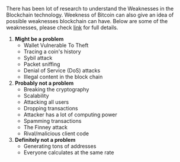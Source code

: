 There has been lot of research to understand the Weaknesses in the Blockchain technology. Weekness of Bitcoin can also give an idea of possible weaknesses blockchain can have. Below are some of the weaknesses, please check [link](https://en.bitcoin.it/wiki/Weaknesses) for full details.

1. **Might be a problem**
	* Wallet Vulnerable To Theft
	* Tracing a coin's history
	* Sybil attack
	* Packet sniffing
	* Denial of Service (DoS) attacks
	* Illegal content in the block chain
2. **Probably not a problem**
	* Breaking the cryptography
	* Scalability
	* Attacking all users
	* Dropping transactions
	* Attacker has a lot of computing power
	* Spamming transactions
	* The Finney attack
	* Rival/malicious client code
3. **Definitely not a problem**
	* Generating tons of addresses
	* Everyone calculates at the same rate

